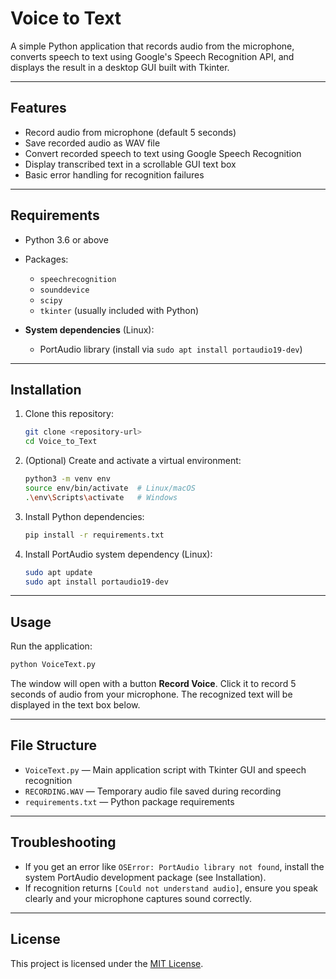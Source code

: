 # Voice to Text

A simple Python application that records audio from the microphone, converts speech to text using Google's Speech Recognition API, and displays the result in a desktop GUI built with Tkinter.

***

## Features

- Record audio from microphone (default 5 seconds)
- Save recorded audio as WAV file
- Convert recorded speech to text using Google Speech Recognition
- Display transcribed text in a scrollable GUI text box
- Basic error handling for recognition failures

***

## Requirements

- Python 3.6 or above
- Packages:
  - `speechrecognition`
  - `sounddevice`
  - `scipy`
  - `tkinter` (usually included with Python)
  
- **System dependencies** (Linux):
  - PortAudio library (install via `sudo apt install portaudio19-dev`)

***

## Installation

1. Clone this repository:

   ```bash
   git clone <repository-url>
   cd Voice_to_Text
   ```

2. (Optional) Create and activate a virtual environment:

   ```bash
   python3 -m venv env
   source env/bin/activate  # Linux/macOS
   .\env\Scripts\activate   # Windows
   ```

3. Install Python dependencies:

   ```bash
   pip install -r requirements.txt
   ```

4. Install PortAudio system dependency (Linux):

   ```bash
   sudo apt update
   sudo apt install portaudio19-dev
   ```

***

## Usage

Run the application:

```bash
python VoiceText.py
```

The window will open with a button **Record Voice**. Click it to record 5 seconds of audio from your microphone. The recognized text will be displayed in the text box below.

***

## File Structure

- `VoiceText.py` — Main application script with Tkinter GUI and speech recognition
- `RECORDING.WAV` — Temporary audio file saved during recording
- `requirements.txt` — Python package requirements

***

## Troubleshooting

- If you get an error like `OSError: PortAudio library not found`, install the system PortAudio development package (see Installation).
- If recognition returns `[Could not understand audio]`, ensure you speak clearly and your microphone captures sound correctly.

***

## License

This project is licensed under the [MIT License](LICENSE).

